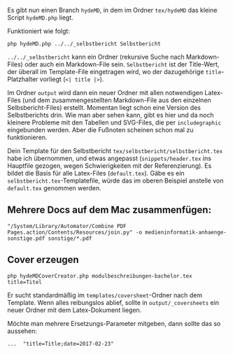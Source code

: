 Es gibt nun einen Branch `hydeMD`, in dem im Ordner `tex/hydeMD` das kleine Script `hydeMD.php` liegt.

Funktioniert wie folgt:

```cli
php hydeMD.php ../../_selbstbericht Selbstbericht
```

`../../_selbstbericht` kann ein Ordner (rekursive Suche nach Markdown-Files) oder auch ein Markdown-File sein.
`Selbstbericht` ist der Title-Wert, der überall im Template-File eingetragen wird, wo der dazugehörige `title`-Platzhalter vorliegt (`<| title |>`).

Im Ordner `output` wird dann ein neuer Ordner mit allen notwendigen Latex-Files (und dem zusammengestellten Markdown-File aus den einzelnen Selbsbericht-Files) erstellt.
Momentan liegt schon eine Version des Selbstberichts drin. Wie man aber sehen kann, gibt es hier und da noch kleinere Probleme mit den Tabellen und SVG-Files, die per `includegraphic` eingebunden werden. Aber die Fußnoten scheinen schon mal zu funktionieren.

Dein Template für den Selbstbericht `tex/selbstbericht/selbstbericht.tex` habe ich übernommen, und etwas angepasst (`snippets/header.tex` ins Hauptfile gezogen, wegen Schwierigkeiten mit der Referenzierung).
Es bildet die Basis für alle Latex-Files (`default.tex`). Gäbe es ein `selbstbericht.tex`-Templatefile, würde das im oberen Beispiel anstelle von `default.tex` genommen werden.


## Mehrere Docs auf dem Mac zusammenfügen:

```
"/System/Library/Automator/Combine PDF Pages.action/Contents/Resources/join.py" -o medieninformatik-anhaenge-sonstige.pdf sonstige/*.pdf
```

## Cover erzeugen

`php hydeMDCoverCreator.php modulbeschreibungen-bachelor.tex title=Titel`

Er sucht standardmäßig im `templates/coversheet`-Ordner nach dem Template.
Wenn alles reibungslos ablief, sollte in `output/_coversheets` ein neuer Ordner mit dem Latex-Dokument liegen.

Möchte man mehrere Ersetzungs-Parameter mitgeben, dann sollte das so aussehen:

`...  "title=Title;date=2017-02-23" `